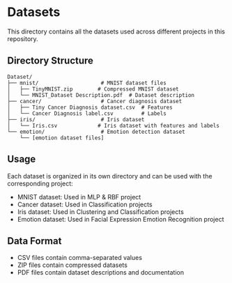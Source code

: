 # Datasets

This directory contains all the datasets used across different projects in this repository.

## Directory Structure
```
Dataset/
├── mnist/                    # MNIST dataset files
│   ├── TinyMNIST.zip        # Compressed MNIST dataset
│   └── MNIST_Dataset Description.pdf  # Dataset description
├── cancer/                   # Cancer diagnosis dataset
│   ├── Tiny Cancer Diagnosis dataset.csv  # Features
│   └── Cancer Diagnosis label.csv         # Labels
├── iris/                     # Iris dataset
│   └── Iris.csv             # Iris dataset with features and labels
└── emotion/                  # Emotion detection dataset
    └── [emotion dataset files]
```

## Usage
Each dataset is organized in its own directory and can be used with the corresponding project:

- MNIST dataset: Used in MLP & RBF project
- Cancer dataset: Used in Classification projects
- Iris dataset: Used in Clustering and Classification projects
- Emotion dataset: Used in Facial Expression Emotion Recognition project

## Data Format
- CSV files contain comma-separated values
- ZIP files contain compressed datasets
- PDF files contain dataset descriptions and documentation 
